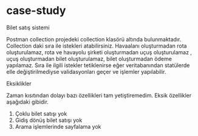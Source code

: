 # case-study
Bilet satış sistemi

Postman collection projedeki collection klasörü altında bulunmaktadır. Collection daki sıra ile istekleri atabilirsiniz. 
Havaalanı oluşturmadan rota oluşturulamaz, rota ve havayolu şirketi oluşturmadan uçuş oluşturulamaz , uçuş oluşturmadan bilet oluşturulamaz, bilet oluşturmadan ödeme yapılamaz. Sıra ile ilgili istekler tetiklenirse  eğer veritabanından statülerde elle değiştirilmediyse validasyonları geçer ve işlemler yapılabilir. 



Eksiklikler 

Zaman kısıtından dolayı bazı özellikleri tam yetiştiremedim. Eksik özellikler aşağıdaki gibidir.

1) Çoklu bilet satışı yok
2) Gidiş dönüş bilet satışı yok
3) Arama işlemlerinde sayfalama yok
